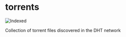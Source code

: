 torrents 
========
![Indexed](https://img.shields.io/badge/indexed-45502-blue)

Collection of torrent files discovered in the DHT network
